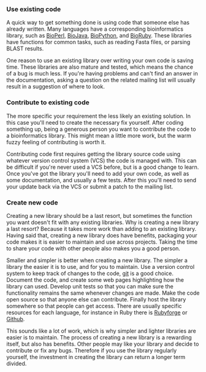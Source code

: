 ### Use existing code

A quick way to get something done is using code that someone else has already written. Many languages have a corresponding bioinformatics library, such as [BioPerl][perl], [BioJava][java], [BioPython][python], and [BioRuby][ruby]. These libraries have functions for common tasks, such as reading Fasta files, or parsing BLAST results.

One reason to use an existing library over writing your own code is saving time. These libraries are also mature and tested, which means the chance of a bug is much less.  If you're having problems and can't find an answer in the documentation, asking a question on the related mailing list will usually result in a suggestion of where to look.

### Contribute to existing code

The more specific your requirement the less likely an existing solution. In this case you'll need to create the necessary fix yourself. After coding something up, being a generous person you want to contribute the code to a bioinformatics library. This might mean a little more work, but the warm fuzzy feeling of contributing is worth it.

Contributing code first requires getting the library source code using whatever version control system (VCS) the code is managed with. This can be difficult if you're never used a VCS before, but is a good change to learn. Once you've got the library you'll need to add your own code, as well as some documentation, and usually a few tests.  After this you'll need to send your update back via the VCS or submit a patch to the mailing list.

### Create new code

Creating a new library should be a last resort, but sometimes the function you want doesn't fit with any existing libraries. Why is creating a new library a last resort? Because it takes more work than adding to an existing library. Having said that, creating a new library does have benefits, packaging your code makes it is easier to maintain and use across projects. Taking the time to share your code with other people also makes you a good person.

Smaller and simpler is better when creating a new library. The simpler a library the easier it is to use, and for you to maintain. Use a version control system to keep track of changes to the code, [git][git] is a good choice. Document the code, and create some web pages highlighting how the library can used. Develop unit tests so that you can make sure the functionality remains the same whenever changes are made. Make the code open source so that anyone else can contribute. Finally host the library somewhere so that people can get access. There are usually specific resources for each language, for instance in Ruby there is [Rubyforge][forge] or [Github][gh].

This sounds like a lot of work, which is why simpler and lighter libraries are easier is to maintain. The process of creating a new library is a rewarding itself, but also has benefits. Other people may like your library and decide to contribute or fix any bugs. Therefore if you use the library regularly yourself, the investment in creating the library can return a longer term divided.

[perl]: http://www.bioperl.org/wiki/Main_Page 
[java]: http://biojava.org/wiki/Main_Page
[ruby]: http://bioruby.open-bio.org/
[python]: http://www.biopython.org/wiki/Documentation
[git]: http://git-scm.com/
[forge]: http://rubyforge.org/
[gh]: https://github.com/
